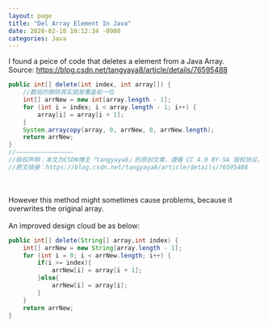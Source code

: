 ```yaml
---
layout: page
title: "Del Array Element In Java"
date: 2020-02-18 10:12:34 -0000
categories: Java
---
```


I found a peice of code that deletes a element from a Java Array. <br>
Source: https://blog.csdn.net/tangyaya8/article/details/76595488<br>

```java
public int[] delete(int index, int array[]) {
    //数组的删除其实就是覆盖前一位
    int[] arrNew = new int[array.length - 1];
    for (int i = index; i < array.length - 1; i++) {
        array[i] = array[i + 1];
    }
    System.arraycopy(array, 0, arrNew, 0, arrNew.length);
    return arrNew;
}
//————————————————
//版权声明：本文为CSDN博主「tangyaya8」的原创文章，遵循 CC 4.0 BY-SA 版权协议，转载请附上原文出处链接及本声明。
//原文链接：https://blog.csdn.net/tangyaya8/article/details/76595488
```
<br>
<br>
However this method might sometimes cause problems, because it overwrites the original array.<br>
<br>
An improved design cloud be as below:<br>

```java
public int[] delete(String[] array,int index) {
    int[] arrNew = new String[array.length - 1];
    for (int i = 0; i < arrNew.length; i++) {
        if(i >= index){
            arrNew[i] = array[i + 1];
        }else{
            arrNew[i] = array[i];
        }
    }
    return arrNew;
}
```
<br>
